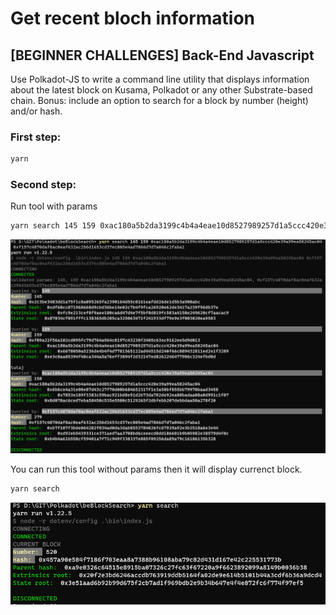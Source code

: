 # Get recent bloch information
## [BEGINNER CHALLENGES] Back-End Javascript
Use Polkadot-JS to write a command line utility that displays information about the latest block on Kusama, Polkadot or any other Substrate-based chain. Bonus: include an option to search for a block by number (height) and/or hash.

### First step:

```bash
yarn
```
### Second step:

Run tool with params

```bash
yarn search 145 159 0xac180a5b2da3199c4b4a4eae10d8527989257d1a5ccc420e39a99ea58245ac04 0xf157c4870daf8ac0eaf632ac256d1653cd37ec805e4ad7866d7d7a046c2faba1
```
![Alt text](./with-params.png?raw=true)

You can run this tool without params then it will display currenct block.
```bash
yarn search
```
![Alt text](./current-block.png?raw=true)

